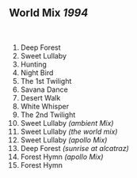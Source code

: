 ## World Mix *1994*

 

1. Deep Forest
2. Sweet Lullaby
3. Hunting
4. Night Bird
5. The 1st Twilight
6. Savana Dance
7. Desert Walk
8. White Whisper
9. The 2nd Twilight
10. Sweet Lullaby *(ambient Mix)*
11. Sweet Lullaby *(the world mix)*
12. Sweet Lullaby *(apollo Mix)*
13. Deep Forest *(sunrise at alcatraz)*
14. Forest Hymn *(apollo Mix)*
15. Forest Hymn
